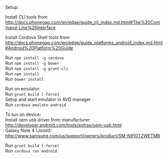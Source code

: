 
Setup:  
  
Install CLI tools from http://docs.phonegap.com/en/edge/guide_cli_index.md.html#The%20Command-Line%20Interface  
  
Install Cordova Shell tools from http://docs.phonegap.com/en/edge/guide_platforms_android_index.md.html#Android%20Platform%20Guide  
  
Run `npm install -g cordova`  
Run `npm install -g bower`  
Run `npm install -g grunt-cli`  
Run `npm install`  
Run `bower install`  
  
  
Run on emulator:  
Run `grunt build [-force]`  
Setup and start emulator in AVD manager  
Run `cordova emulate android`
  
  
To tun on device:  
Install oem usb driver from manufacturer: http://developer.android.com/tools/extras/oem-usb.html  
Galaxy Note 4 (Joost): http://www.samsung.com/us/support/owners/product/SM-N910TZWETMB  
  
Run `grunt build [-force]`  
Run `cordova run android`  
